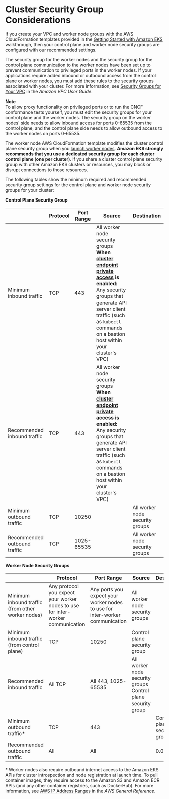 # Cluster Security Group Considerations<a name="sec-group-reqs"></a>

If you create your VPC and worker node groups with the AWS CloudFormation templates provided in the [Getting Started with Amazon EKS](getting-started.md) walkthrough, then your control plane and worker node security groups are configured with our recommended settings\.

The security group for the worker nodes and the security group for the control plane communication to the worker nodes have been set up to prevent communication to privileged ports in the worker nodes\. If your applications require added inbound or outbound access from the control plane or worker nodes, you must add these rules to the security groups associated with your cluster\. For more information, see [Security Groups for Your VPC](https://docs.aws.amazon.com/vpc/latest/userguide/VPC_SecurityGroups.html) in the *Amazon VPC User Guide*\.

**Note**  
To allow proxy functionality on privileged ports or to run the CNCF conformance tests yourself, you must edit the security groups for your control plane and the worker nodes\. The security group on the worker nodes' side needs to allow inbound access for ports 0\-65535 from the control plane, and the control plane side needs to allow outbound access to the worker nodes on ports 0\-65535\.

The worker node AWS CloudFormation template modifies the cluster control plane security group when you [launch worker nodes](launch-workers.md)\. **Amazon EKS strongly recommends that you use a dedicated security group for each cluster control plane \(one per cluster\)**\. If you share a cluster control plane security group with other Amazon EKS clusters or resources, you may block or disrupt connections to those resources\.

The following tables show the minimum required and recommended security group settings for the control plane and worker node security groups for your cluster:


**Control Plane Security Group**  

|  | Protocol | Port Range | Source | Destination | 
| --- | --- | --- | --- | --- | 
| Minimum inbound traffic |  TCP  |  443  |  All worker node security groups **When [cluster endpoint private access](cluster-endpoint.md) is enabled:** Any security groups that generate API server client traffic \(such as `kubectl` commands on a bastion host within your cluster's VPC\)  |  | 
| Recommended inbound traffic |  TCP  |  443  |  All worker node security groups **When [cluster endpoint private access](cluster-endpoint.md) is enabled:** Any security groups that generate API server client traffic \(such as `kubectl` commands on a bastion host within your cluster's VPC\)  |  | 
| Minimum outbound traffic |  TCP  |  10250  |  |  All worker node security groups  | 
| Recommended outbound traffic |  TCP  |  1025\-65535  |  |  All worker node security groups  | 


**Worker Node Security Groups**  

|  | Protocol | Port Range | Source | Destination | 
| --- | --- | --- | --- | --- | 
| Minimum inbound traffic \(from other worker nodes\) |  Any protocol you expect your worker nodes to use for inter\-worker communication  |  Any ports you expect your worker nodes to use for inter\-worker communication  |  All worker node security groups  |  | 
| Minimum inbound traffic \(from control plane\) |  TCP  |  10250  |  Control plane security group  |  | 
| Recommended inbound traffic |  All TCP  |  All 443, 1025\-65535  |  All worker node security groups Control plane security group  |  | 
| Minimum outbound traffic\* |  TCP  |  443  |  |  Control plane security group  | 
| Recommended outbound traffic |  All  |  All  |  |  0\.0\.0\.0/0  | 

\* Worker nodes also require outbound internet access to the Amazon EKS APIs for cluster introspection and node registration at launch time\. To pull container images, they require access to the Amazon S3 and Amazon ECR APIs \(and any other container registries, such as DockerHub\)\. For more information, see [AWS IP Address Ranges](https://docs.aws.amazon.com/general/latest/gr/aws-ip-ranges.html) in the *AWS General Reference*\.